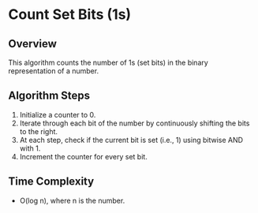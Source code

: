 # Count Set Bits (1s)

## Overview
This algorithm counts the number of 1s (set bits) in the binary representation of a number.

## Algorithm Steps
1. Initialize a counter to 0.
2. Iterate through each bit of the number by continuously shifting the bits to the right.
3. At each step, check if the current bit is set (i.e., 1) using bitwise AND with 1.
4. Increment the counter for every set bit.

## Time Complexity
- O(log n), where n is the number.

